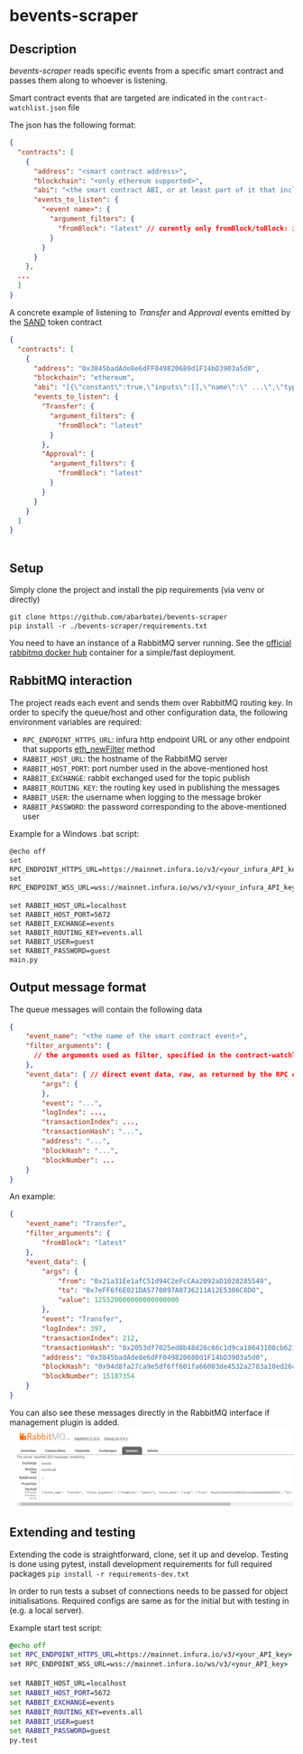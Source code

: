 # bevents-scraper

## Description

_bevents-scraper_ reads specific events from a specific smart contract and passes them along to whoever is listening.

Smart contract events that are targeted are indicated in the `contract-watchlist.json` file

The json has the following format:
```json
{
  "contracts": [
    {
      "address": "<smart contract address>",
      "blockchain": "<only ethereum supported>",
      "abi": "<the smart contract ABI, or at least part of it that includes the event defitinion>",
      "events_to_listen": {
        "<event name>": {
          "argument_filters": {
            "fromBlock": "latest" // curently only fromBlock/toBlock: integer/tag is supported
          }
        }
      }
    },
  ...
  ]
}
```

A concrete example of listening to *Transfer* and *Approval* events emitted by the [SAND](https://etherscan.io/address/0x3845badAde8e6dFF049820680d1F14bD3903a5d0) token contract 
```json
{
  "contracts": [
    {
      "address": "0x3845badAde8e6dFF049820680d1F14bD3903a5d0",
      "blockchain": "ethereum",
      "abi": "[{\"constant\":true,\"inputs\":[],\"name\":\" ...\",\"type\":\"event\"}]",
      "events_to_listen": {
        "Transfer": {
          "argument_filters": {
            "fromBlock": "latest"
          }
        },
        "Approval": {
          "argument_filters": {
            "fromBlock": "latest"
          }
        }
      }
    }
  ]
}



```

## Setup

Simply clone the project and install the pip requirements (via venv or directly)
```shell
git clone https://github.com/abarbatei/bevents-scraper
pip install -r ./bevents-scraper/requirements.txt
```

You need to have an instance of a RabbitMQ server running. 
See the [official rabbitmq docker hub](https://hub.docker.com/_/rabbitmq/) container for a simple/fast deployment. 

## RabbitMQ interaction

The project reads each event and sends them over RabbitMQ routing key. 
In order to specify the queue/host and other configuration data, the following environment variables are required:
- `RPC_ENDPOINT_HTTPS_URL`: infura http endpoint URL or any other endpoint that supports [eth_newFilter](https://github.com/ethereum/execution-apis/blob/70c5668078910270c19dc9b5b6ff3cc174f308d4/src/eth/filter.yaml#L1) method  
- `RABBIT_HOST_URL`: the hostname of the RabbitMQ server
- `RABBIT_HOST_PORT`: port number used in the above-mentioned host
- `RABBIT_EXCHANGE`: rabbit exchanged used for the topic publish
- `RABBIT_ROUTING_KEY`: the routing key used in publishing the messages
- `RABBIT_USER`: the username when logging to the message broker
- `RABBIT_PASSWORD`: the password corresponding to the above-mentioned user


Example for a Windows .bat script:
<infura http URL or any other endoint that supports eth_newFilter>
```
@echo off
set RPC_ENDPOINT_HTTPS_URL=https://mainnet.infura.io/v3/<your_infura_API_key>
set RPC_ENDPOINT_WSS_URL=wss://mainnet.infura.io/ws/v3/<your_infura_API_key>

set RABBIT_HOST_URL=localhost
set RABBIT_HOST_PORT=5672
set RABBIT_EXCHANGE=events
set RABBIT_ROUTING_KEY=events.all
set RABBIT_USER=guest
set RABBIT_PASSWORD=guest
main.py
```

## Output message format

The queue messages will contain the following data

```json
{
    "event_name": "<the name of the smart contract event>",
    "filter_arguments": {
      // the arguments used as filter, specified in the contract-watchlist.json
    },
    "event_data": { // direct event data, raw, as returned by the RPC endpoint
        "args": {  
        },
        "event": "...",
        "logIndex": ...,
        "transactionIndex": ...,
        "transactionHash": "...",
        "address": "...",
        "blockHash": "...",
        "blockNumber": ...
    }
}

```
An example:
```json
{
    "event_name": "Transfer",
    "filter_arguments": {
        "fromBlock": "latest"
    },
    "event_data": {
        "args": {
            "from": "0x21a31Ee1afC51d94C2eFcCAa2092aD1028285549",
            "to": "0x7eFF6f6E021DA5770897A0736211A12E5306C8D0",
            "value": 125520000000000000000
        },
        "event": "Transfer",
        "logIndex": 397,
        "transactionIndex": 212,
        "transactionHash": "0x2053df7025ed8b48d26c66c1d9ca18643108cb6215dc105672a119066265c42e",
        "address": "0x3845badAde8e6dFF049820680d1F14bD3903a5d0",
        "blockHash": "0x94d8fa27ca9e5df6ff601fa66003de4532a2783a10ed26ca3a80ea391d23ea62",
        "blockNumber": 15187354
    }
}
```

You can also see these messages directly in the RabbitMQ interface if management plugin is added.
![img](res/rabbitmq-ui.PNG)

## Extending and testing

Extending the code is straightforward, clone, set it up and develop.
Testing is done using pytest, install development requirements for full required packages
`pip install -r requirements-dev.txt`

In order to run tests a subset of connections needs to be passed for object initialisations. 
Required configs are same as for the initial but with testing in (e.g. a local server).

Example start test script:
```bat
@echo off
set RPC_ENDPOINT_HTTPS_URL=https://mainnet.infura.io/v3/<your_API_key>
set RPC_ENDPOINT_WSS_URL=wss://mainnet.infura.io/ws/v3/<your_API_key>

set RABBIT_HOST_URL=localhost
set RABBIT_HOST_PORT=5672
set RABBIT_EXCHANGE=events
set RABBIT_ROUTING_KEY=events.all
set RABBIT_USER=guest
set RABBIT_PASSWORD=guest
py.test
```



